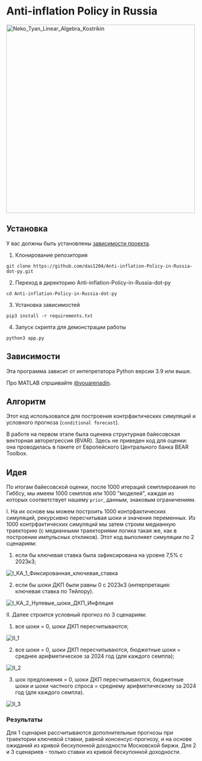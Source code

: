 # Anti-inflation Policy in Russia
<img src="https://raw.githubusercontent.com/cat-milk/Anime-Girls-Holding-Programming-Books/master/Math/Neko_Tyan_Linear_Algebra_Kostrikin.png" width="500" alt="Neko_Tyan_Linear_Algebra_Kostrikin">

<!--Установка-->
## Установка
У вас должны быть установлены [зависимости проекта](https://github.com/das1204/Anti-inflation-Policy-in-Russia-dot-py#зависимости).

1. Клонирование репозитория 

```git clone https://github.com/das1204/Anti-inflation-Policy-in-Russia-dot-py.git```

2. Переход в директорию Anti-inflation-Policy-in-Russia-dot-py

```cd Anti-inflation-Policy-in-Russia-dot-py```

3. Установка зависимостей

```pip3 install -r requirements.txt```

4. Запуск скрипта для демонстрации работы

```python3 app.py```

<!--зависимости-->
## Зависимости
Эта программа зависит от интепретатора Python версии 3.9 или выше.

Про MATLAB спршивайте [@youarenadin](https://github.com/youarenadin).

<!--Логика работы-->
## Алгоритм
Этот код использовался для построения контрфактических симуляций и условного прогноза (```conditional forecast```).


В работе на первом этапе была оценена структурная байесовская векторная авторегрессия (BVAR). Здесь не приведен код для оценки: она проводилась в пакете от Европейского Центрального банка BEAR Toolbox. 


## Идея
По итогам байесовской оценки, после 1000 итераций семплирования по Гиббсу, мы имеем 1000 семплов или 1000 "моделей", каждая из которых соответствует нашему ```prior```, данным, знаковым ограничениям. 


I. На их основе мы можем построить 1000 контрфактических симуляций, рекурсивно пересчитывая шоки и значения переменных. Из 1000 контрфактических симуляций мы затем строим медианную траекторию (с медианными траекториями логика такая же, как в построении импульсных откликов). Этот код выполняет симуляции по 2 сценариям:

1) если бы ключевая ставка была зафиксирована на уровне 7,5% с 2023к3;

![I_КА_1_Фиксированная_ключевая_ставка](./charts/I_КА_1_Фиксированная_ключевая_ставка.png)

2) если бы шоки ДКП были равны 0 с 2023к3 (интерпретация: ключевая ставка по Тейлору).

![I_КА_2_Нулевые_шоки_ДКП_Инфляция](./charts/I_КА_2_Нулевые_шоки_ДКП_Инфляция.png)


II. Далее строится условный прогноз по 3 сценариям:

1) все шоки = 0, шоки ДКП пересчитываются;

![II_1](./charts/II_1.png)

2) все шоки = 0, шоки ДКП пересчитываются, бюджетные шоки = среднее арифметическое за 2024 год (для каждого семпла);

![II_2](./charts/II_2.png)

3) шок предложения = 0, шоки ДКП пересчитываются, бюджетные шоки и шоки частного спроса = среднему арифметическому за 2024 год (для каждого семпла).

![II_3](./charts/II_3.png)


### Результаты
Для 1 сценария рассчитываются дополнительные прогнозы при траектории ключевой ставки, равной консенсус-прогнозу, и на основе ожиданий из кривой бескупонной доходности Московской биржи. 
Для 2 и 3 сценариев - только ставки из кривой бескупонной доходности. 
